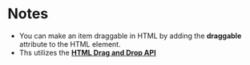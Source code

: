 # Notes

- You can make an item draggable in HTML by adding the **draggable** attribute to the HTML element.
- Ths utilizes the [**HTML Drag and Drop API**](https://developer.mozilla.org/en-US/docs/Web/API/HTML_Drag_and_Drop_API)
